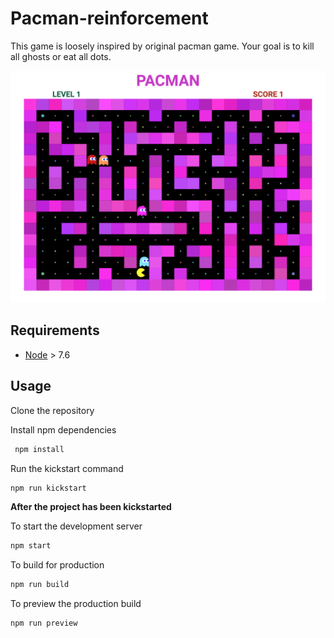 # Pacman-reinforcement

This game is loosely inspired by original pacman game. Your goal is to kill all ghosts or eat all dots.

![alt text](/screenshots/pacman.png)

## Requirements

* [Node](https://nodejs.org) > 7.6

## Usage

Clone the repository

Install npm dependencies

```sh
 npm install
```

Run the kickstart command
```sh
npm run kickstart
```

**After the project has been kickstarted**

To start the development server

```sh
npm start
```

To build for production

```sh
npm run build
```

To preview the production build
```sh
npm run preview
```

